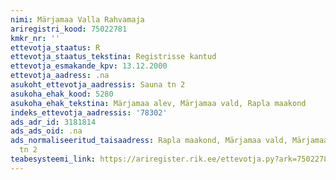 ```yaml
---
nimi: Märjamaa Valla Rahvamaja
ariregistri_kood: 75022781
kmkr_nr: ''
ettevotja_staatus: R
ettevotja_staatus_tekstina: Registrisse kantud
ettevotja_esmakande_kpv: 13.12.2000
ettevotja_aadress: .na
asukoht_ettevotja_aadressis: Sauna tn 2
asukoha_ehak_kood: 5280
asukoha_ehak_tekstina: Märjamaa alev, Märjamaa vald, Rapla maakond
indeks_ettevotja_aadressis: '78302'
ads_adr_id: 3181814
ads_ads_oid: .na
ads_normaliseeritud_taisaadress: Rapla maakond, Märjamaa vald, Märjamaa alev, Sauna
  tn 2
teabesysteemi_link: https://ariregister.rik.ee/ettevotja.py?ark=75022781&ref=rekvisiidid
---
```

